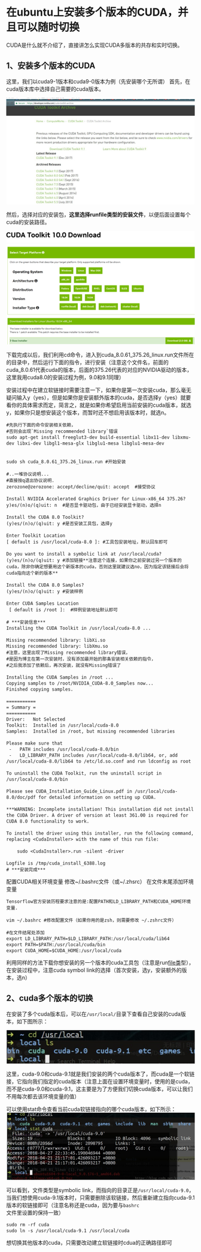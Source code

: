 # 在ubuntu上安装多个版本的CUDA，并且可以随时切换

CUDA是什么就不介绍了，直接讲怎么实现CUDA多版本的共存和实时切换。

## 1、安装多个版本的CUDA

这里，我们以cuda9-1版本和cuda9-0版本为例（先安装哪个无所谓）
首先，在cuda版本库中选择自己需要的cuda版本。

![image-20230303110002122](../img/image-20230303110002122.png)

然后，选择对应的安装包，**这里选择runfile类型的安装文件**，以便后面设置每个cuda的安装路径。

![image-20230303105910773](../img/image-20230303105910773.png)

下载完成以后，我们利用cd命令，进入到cuda_8.0.61_375.26_linux.run文件所在的目录中，然后运行下面的指令，进行安装（注意这个文件名，前面的cuda_8.0.61代表cuda的版本，后面的375.26代表的对应的NVIDIA驱动的版本，这里我用cuda8.0的安装过程为例，9.0和9.1同理）

安装过程中在建立软链接时需要注意一下，如果你是第一次安装cuda，那么毫无疑问输入y（yes），但是如果你是安装额外版本的cuda，是否选择y（yes）就要看你的具体需求而定，简言之，就是如果你希望启用当前安装的cuda版本，就选y，如果你只是想安装这个版本，而暂时还不想启用该版本时，就选n。

```
#先执行下面的命令安装相关依赖，
#否则会出现`Missing recommended library`错误
sudo apt-get install freeglut3-dev build-essential libx11-dev libxmu-dev libxi-dev libgl1-mesa-glx libglu1-mesa libglu1-mesa-dev 


sudo sh cuda_8.0.61_375.26_linux.run #开始安装

#..一堆协议说明...
#直接按q退出协议说明.
zerozone@zerozone: accept/decline/quit: accept  #接受协议

Install NVIDIA Accelerated Graphics Driver for Linux-x86_64 375.26? 
y)es/(n)o/(q)uit: n  #是否显卡驱动包，由于已经安装显卡驱动，选择n

Install the CUDA 8.0 Toolkit?
(y)es/(n)o/(q)uit: y #是否安装工具包，选择y

Enter Toolkit Location
[ default is /usr/local/cuda-8.0 ]: #工具包安装地址，默认回车即可

Do you want to install a symbolic link at /usr/local/cuda?
(y)es/(n)o/(q)uit: y #添加链接**注意这个连接，如果你之前安装过另一个版本的cuda，除非你确定想要用这个新版本的cuda，否则这里就建议选no，因为指定该链接后会将cuda指向这个新的版本**

Install the CUDA 8.0 Samples?
(y)es/(n)o/(q)uit: y #安装样例

Enter CUDA Samples Location
 [ default is /root ]:  #样例安装地址默认即可

# ***安装信息***
Installing the CUDA Toolkit in /usr/local/cuda-8.0 ...

Missing recommended library: libXi.so
Missing recommended library: libXmu.so
#注意，这里出现了Missing recommended library错误，
#是因为博主在第一次安装时，没有添加最开始的那条安装相关依赖的指令，
#之后我添加了依赖后，再次安装，就没有Missing错误了

Installing the CUDA Samples in /root ...
Copying samples to /root/NVIDIA_CUDA-8.0_Samples now...
Finished copying samples.

===========
= Summary =
===========
Driver:   Not Selected
Toolkit:  Installed in /usr/local/cuda-8.0
Samples:  Installed in /root, but missing recommended libraries

Please make sure that
 -   PATH includes /usr/local/cuda-8.0/bin
 -   LD_LIBRARY_PATH includes /usr/local/cuda-8.0/lib64, or, add /usr/local/cuda-8.0/lib64 to /etc/ld.so.conf and run ldconfig as root

To uninstall the CUDA Toolkit, run the uninstall script in /usr/local/cuda-8.0/bin

Please see CUDA_Installation_Guide_Linux.pdf in /usr/local/cuda-8.0/doc/pdf for detailed information on setting up CUDA.

***WARNING: Incomplete installation! This installation did not install the CUDA Driver. A driver of version at least 361.00 is required for CUDA 8.0 functionality to work.

To install the driver using this installer, run the following command, replacing <CudaInstaller> with the name of this run file:

    sudo <CudaInstaller>.run -silent -driver

Logfile is /tmp/cuda_install_6388.log   
# ***安装完成***
```

配置CUDA相关环境变量
修改~/.bashrc文件（或~/.zhsrc） 在文件末尾添加环境变量

```
Tensorflow官方安装历程要求注意的是:配置PATH和LD_LIBRARY_PATH和CUDA_HOME环境变量.

vim ~/.bashrc #修改配置文件（如果你用的是zsh，则需要修改 ~/.zshrc文件）

#在文件结尾处添加
export LD_LIBRARY_PATH=$LD_LIBRARY_PATH:/usr/local/cuda/lib64
export PATH=$PATH:/usr/local/cuda/bin
export CUDA_HOME=$CUDA_HOME:/usr/local/cuda

```

利用同样的方法下载你想安装的另一个版本的cuda工具包（注意是run[file类](https://so.csdn.net/so/search?q=file类&spm=1001.2101.3001.7020)型），在安装过程中，注意cuda symbol link的选择（首次安装，选y，安装额外的版本，选n）

## 2、cuda多个版本的切换

在安装了多个cuda版本后，可以在`/usr/local/`目录下查看自己安装的cuda版本，如下图所示：

![image-20230303110106969](../img/image-20230303110106969.png)

这里，cuda-9.0和cuda-9.1就是我们安装的两个cuda版本了，而cuda是一个软链接，它指向我们指定的cuda版本（注意上面在设置环境变量时，使用的是cuda，而不是cuda-9.0和cuda-9.1，这主要是为了方便我们切换cuda版本，可以让我们不用每次都去该环境变量的值）

可以使用stat命令查看当前cuda软链接指向的哪个cuda版本，如下所示：
![image-20230303110125965](../img/image-20230303110125965.png)

可以看到，文件类型是symbolic link，而指向的目录正是`/usr/local/cuda-9.0`，当我们想使用cuda-9.1版本时，只需要删除该软链接，然后重新建立指向cuda-9.1版本的软链接即可（注意名称还是cuda，因为要与`bashrc`文件里设置的保持一致）

```
sudo rm -rf cuda
sudo ln -s /usr/local/cuda-9.1 /usr/local/cuda
```

想切换其他版本的cuda，只需要改动建立软链接时cdua的正确路径即可